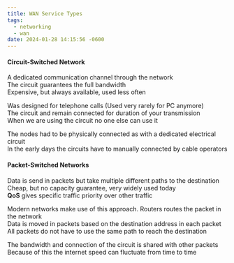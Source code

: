 ```yaml
---
title: WAN Service Types
tags:
  - networking
  - wan
date: 2024-01-28 14:15:56 -0600
---
```

#### Circuit-Switched Network
A dedicated communication channel through the network  
The circuit guarantees the full bandwidth  
Expensive, but always available, used less often

Was designed for telephone calls (Used very rarely for PC anymore)  
The circuit and remain connected for duration of your transmission  
When we are using the circuit no one else can use it  

The nodes had to be physically connected as with a dedicated electrical circuit  
In the early days the circuits have to manually connected by cable operators

#### Packet-Switched Networks
Data is send in packets but take multiple different paths to the destination  
Cheap, but no capacity guarantee, very widely used today  
**QoS** gives specific traffic priority over other traffic

Modern networks make use of this approach. Routers routes the packet in the network  
Data is moved in packets based on the destination address in each packet  
All packets do not have to use the same path to reach the destination  

The bandwidth and connection of the circuit is shared with other packets  
Because of this the internet speed can fluctuate from time to time
